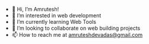 - 👋 Hi, I’m Amrutesh!
- 👀 I’m interested in web development
- 🌱 I’m currently learning Web Tools
- 💞️ I’m looking to collaborate on web building projects
- 📫 How to reach me at amruteshdevadas@gmail.com

<!---
amruteshdevadas/amruteshdevadas is a ✨ special ✨ repository because its `README.md` (this file) appears on your GitHub profile.
You can click the Preview link to take a look at your changes.
--->

